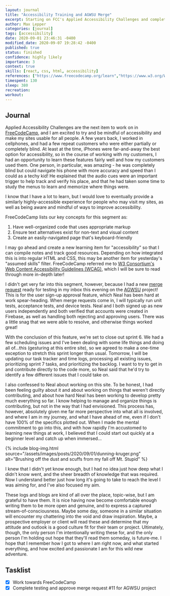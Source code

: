 ```yaml
---
layout: journal
title: "Accessibility Training and AGWSU Merge"
excerpt: Starting on FCC's Applied Accessibility Challenges and completing the user registration feature merge request for AGWSU.
author: Max Lepper
categories: [journal]
tags: [accessibility]
date: 2020-09-01 23:46:31 -0400
modified_date: 2020-09-07 19:28:42 -0400
published: true
status: finished
confidence: highly likely
importance: 3
context: true
skills: [react, css, html, accessibility]
references: ["https://www.freecodecamp.org/learn","https://www.w3.org/WAI/standards-guidelines/wcag/","https://agwsu.org/","https://gitlab.com/neal.strobl/wsu-adventurers-guild/-/merge_requests/11"]
timespent: 130
sleep: 380
recreation:
workout:
---
```


## Journal

Applied Accessibility Challenges are the next item to work on in [FreeCodeCamp]({{page.references[0]}}), and I am excited to try and be mindful of accessibility and make my sites usable for all people. A few years back, I worked in cellphones, and had a few repeat customers who were either partially or completely blind. At least at the time, iPhones were far-and-away the best option for accessibility, so in the course of working with my customers, I had an opportunity to learn these features fairly well and how my customers used them. One person, in particular, was amazing - he was completely blind but could navigate his phone with more accuracy and speed than I could as a techy kid! He explained that the audio cues were an important trigger to help track and verify his place, and that he had taken some time to study the menus to learn and memorize where things were.

I know that I have a lot to learn, but I would love to eventually provide a similarly highly-accessible experience for people who may visit my sites, as well as being aware and mindful of ways to improve accessibility.

FreeCodeCamp lists our key concepts for this segment as:

1. Have well-organized code that uses appropriate markup
2. Ensure text alternatives exist for non-text and visual content
3. Create an easily-navigated page that's keyboard-friendly

I may go ahead and create a new learning item for "accessibility" so that I can compile notes and track good resources. Depending on how integrated this is into regular HTML and CSS, this may be another item for yesterday's "assumed skills" filter. FreeCodeCamp referred me to [W3 Consortium's Web Content Accessibility Guidelines (WCAG)]({{page.references[1]}}), which I will be sure to read through more in-depth later!

I didn't get very far into this segment, however, because I had a new [merge request]({{page.references[3]}}) ready for testing in my inbox this evening on the [AGWSU]({{page.references[2]}}) project! This is for the user sign-up approval feature, which Neal has been hard at work spear-heading. When merge requests come in, I will typically run unit tests, acceptance tests, and device tests. Neal and I both signed up as new users independently and both verified that accounts were created in Firebase, as well as handling both rejecting and approving users. There was a little snag that we were able to resolve, and otherwise things worked great!

With the conclusion of this feature, we're set to close out sprint 6. We had a few scheduling issues and I've been dealing with some life things and doing all of...this (gesturing at this entire site), so we agreed to make a one-time exception to stretch this sprint longer than usual. Tomorrow, I will be updating our task tracker and time logs, processing all existing issues, prioritizing sprint 7 tasks, and prioritizing the backlog. I want to try to get in and contribute directly to the code more, so Neal said that he'd try to identify a few different issues that I could take on.

I also confessed to Neal about working on this site. To be honest, I had been feeling guilty about it and about working on things that weren't directly contributing, and about how hard Neal has been working to develop pretty much everything so far. I know helping to manage and organize things is contributing, but not in the way that I had envisioned. This process has, however, absolutely given me far more perspective into what all is involved, and where I am in my journey, and what I have ahead of me, even if I don't have 100% of the specifics plotted out. When I made the mental commitment to go into this, and with how rapidly I'm accustomed to learning new things at work, I believed that I could start out quickly at a beginner level and catch up when immersed...

{% include blog-img.html source="/assets/images/posts/2020/09/01/dunning-kruger.png" alt="Brushing off the dust and scuffs from my fall off Mt. Stupid" %}

I knew that I didn't yet know enough, but I had no idea just how deep what I didn't know went, and the sheer breadth of knowledge that was required. Now I understand better just how long it's going to take to reach the level I was aiming for, and I've also focused my aim.

These logs and blogs are kind of all over the place, topic-wise, but I am grateful to have them. It is nice having now become comfortable enough writing them to be more open and genuine, and to express a captured stream-of-consciousness. Maybe some day, someone in a similar situation will encounter my chattering into the void and draw inspiration. Maybe, a prospective employer or client will read these and determine that my attitude and outlook is a good culture fit for their team or project. Ultimately, though, the only person I'm intentionally writing these for, and the only person I'm holding out hope that they'll read them someday, is future-me. I hope that I remember how I got to where I am right now, and what started everything, and how excited and passionate I am for this wild new adventure.

## Tasklist

- [x] Work towards FreeCodeCamp
- [x] Complete testing and approve merge request #11 for AGWSU project